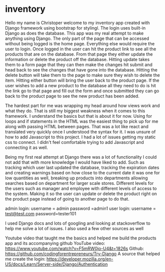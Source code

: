 # inventory
Hello my name is Christoper welcome to my inventory app created with Django framework using bootstrap for stylingl. The login uses built-in Django as does the database. This app was my real attempt to make anything using Django. The only part of the page that can be accessed without being logged is the home page. Everything else would require the user to login. Once logged in the user can hit the product link to see all the products that are on the database. From that page they either update the information or delete the product off the database. Hitting update takes them to a form page that they can then make the changes hit submit and head back to see the changes that have gone into the database. Hitting the delete button will take them to the page to make sure they wish to delete the item. Hitting either button will bring the user back to the product page. If the user wishes to add a new product to the database all they need to do is hit the link go to that page and fill out the form and once submitted they can go back to the product page to see the new product has been added.

The hardest part for me was wrapping my head around how views work and what they do. That is still my biggest weakness when it comes to this framework. I understand the basics but that is about it for now. Using for loops and if statements in the HTML was the easiest thing to pick up for me along with passing HTML between pages. That was a lot like react and translated very quickly once I understood the syntax for it. I was unsure of how to add Javascript to this project. I had a lot of issues getting my static css to connect. I didn't feel comfortable trying to add Javascript and connecting it as well.  

Being my first real attempt at Django there was a lot of functionality I could not add that with more knowledge I would have liked to add. Such as tracking which user last updated the database, tracking the expiration dates and creating warnings based on how close to the current date it was one for low quantities as well, breaking up products into departments allowing searches based on department for larger scale stores. Different levels for the users such as manager and employee with different levels of access to the system. Making it so the user can update or delete the product right on the product page instead of going to another page to do that. 

admin login: username = admin password =admin1
user login: username = test@test.com password=tester101

I used Django docs and lots of googling and looking at stackoverflow to help me solve a lot of issues. I also used a few other sources as well

Youtube video that taught me the basics and helped me build the products app and its accompanying github 
YouTube video: https://www.youtube.com/watch?v=F5mRW0jo-U4&t=1826s
Github: https://github.com/codingforentrepreneurs/Try-Django
A source that helped me create the login: https://developer.mozilla.org/en-US/docs/Learn/Server-side/Django/Authentication






